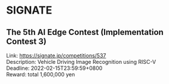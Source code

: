 # SIGNATE



## The 5th AI Edge Contest (Implementation Contest 3)

Link: https://signate.jp/competitions/537  
Description: Vehicle Driving Image Recognition using RISC-V  
Deadline: 2022-02-15T23:59:59+0800  
Reward: total 1,600,000 yen  

